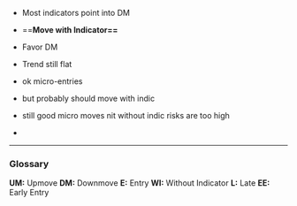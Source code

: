 - Most indicators point into DM
- ==**Move with Indicator==**
- Favor DM
- Trend still flat

- ok micro-entries
- but probably should move with indic
- still good micro moves nit without indic risks are too high
- 



---
### Glossary 

 **UM:** Upmove
 **DM:** Downmove
 **E:** Entry
 **WI:** Without Indicator
 **L:** Late
**EE:** Early Entry

